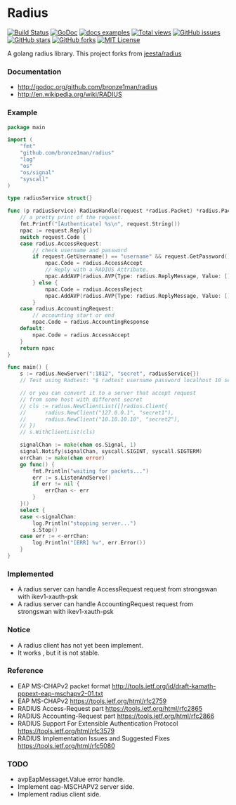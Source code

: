 Radius
=============================
[![Build Status](https://travis-ci.org/bronze1man/radius.svg)](https://travis-ci.org/bronze1man/radius)
[![GoDoc](https://godoc.org/github.com/bronze1man/radius?status.svg)](https://godoc.org/github.com/bronze1man/radius)
[![docs examples](https://sourcegraph.com/api/repos/github.com/bronze1man/radius/badges/docs-examples.png)](https://sourcegraph.com/github.com/bronze1man/radius)
[![Total views](https://sourcegraph.com/api/repos/github.com/bronze1man/radius/counters/views.png)](https://sourcegraph.com/github.com/bronze1man/radius)
[![GitHub issues](https://img.shields.io/github/issues/bronze1man/radius.svg)](https://github.com/bronze1man/radius/issues)
[![GitHub stars](https://img.shields.io/github/stars/bronze1man/radius.svg)](https://github.com/bronze1man/radius/stargazers)
[![GitHub forks](https://img.shields.io/github/forks/bronze1man/radius.svg)](https://github.com/bronze1man/radius/network)
[![MIT License](http://img.shields.io/badge/license-MIT-blue.svg?style=flat-square)](https://github.com/bronze1man/radius/blob/master/LICENSE)

A golang radius library. This project forks from [jeesta/radius](https://github.com/jessta/radius)

### Documentation
* http://godoc.org/github.com/bronze1man/radius
* http://en.wikipedia.org/wiki/RADIUS

### Example
```go
package main

import (
	"fmt"
	"github.com/bronze1man/radius"
	"log"
	"os"
	"os/signal"
	"syscall"
)

type radiusService struct{}

func (p radiusService) RadiusHandle(request *radius.Packet) *radius.Packet {
	// a pretty print of the request.
	fmt.Printf("[Authenticate] %s\n", request.String())
	npac := request.Reply()
	switch request.Code {
	case radius.AccessRequest:
		// check username and password
		if request.GetUsername() == "username" && request.GetPassword() == "password" {
			npac.Code = radius.AccessAccept
			// Reply with a RADIUS Attribute.
			npac.AddAVP(radius.AVP{Type: radius.ReplyMessage, Value: []byte("Welcome!")})
		} else {
			npac.Code = radius.AccessReject
			npac.AddAVP(radius.AVP{Type: radius.ReplyMessage, Value: []byte("Get lost!")})
		}
	case radius.AccountingRequest:
		// accounting start or end
		npac.Code = radius.AccountingResponse
	default:
		npac.Code = radius.AccessAccept
	}
	return npac
}

func main() {
	s := radius.NewServer(":1812", "secret", radiusService{})
	// Test using Radtest: "$ radtest username password localhost 10 secret"

	// or you can convert it to a server that accept request
	// from some host with different secret
	// cls := radius.NewClientList([]radius.Client{
	//      radius.NewClient("127.0.0.1", "secret1"),
	//      radius.NewClient("10.10.10.10", "secret2"),
	// })
	// s.WithClientList(cls)

	signalChan := make(chan os.Signal, 1)
	signal.Notify(signalChan, syscall.SIGINT, syscall.SIGTERM)
	errChan := make(chan error)
	go func() {
		fmt.Println("waiting for packets...")
		err := s.ListenAndServe()
		if err != nil {
			errChan <- err
		}
	}()
	select {
	case <-signalChan:
		log.Println("stopping server...")
		s.Stop()
	case err := <-errChan:
		log.Println("[ERR] %v", err.Error())
	}
}
```

### Implemented
* A radius server can handle AccessRequest request from strongswan with ikev1-xauth-psk
* A radius server can handle AccountingRequest request from strongswan with ikev1-xauth-psk

### Notice
* A radius client has not yet been implement.
* It works , but it is not stable.

### Reference
* EAP MS-CHAPv2 packet format 								http://tools.ietf.org/id/draft-kamath-pppext-eap-mschapv2-01.txt
* EAP MS-CHAPv2 											https://tools.ietf.org/html/rfc2759
* RADIUS Access-Request part      							https://tools.ietf.org/html/rfc2865
* RADIUS Accounting-Request part  							https://tools.ietf.org/html/rfc2866
* RADIUS Support For Extensible Authentication Protocol 	https://tools.ietf.org/html/rfc3579
* RADIUS Implementation Issues and Suggested Fixes 			https://tools.ietf.org/html/rfc5080

### TODO
* avpEapMessaget.Value error handle.
* Implement eap-MSCHAPV2 server side.
* Implement radius client side.
